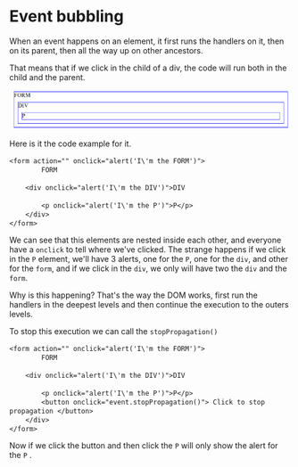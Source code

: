 # Event bubbling

When an event happens on an element, it first runs the handlers on it, then on its parent, then all the way up on other ancestors.

That means that if we click in the child of a div, the code will run both in the child and the parent.

![This a schema to understand event bubbling.](../../.gitbook/assets/image%20%2836%29.png)

Here is it the code example for it.

```markup
<form action="" onclick="alert('I\'m the FORM')">
		FORM
    
	<div onclick="alert('I\'m the DIV')">DIV
			
		<p onclick="alert('I\'m the P')">P</p>
	</div>
</form>
```

We can see that this elements are nested inside each other, and everyone have a `onclick` to tell where we've clicked. The strange happens if we click in the `P` element, we'll have 3 alerts, one for the `P`, one for the `div`, and other for the `form`, and if we click in the `div`, we only will have two the `div` and the `form`.

Why is this happening? That's the way the DOM works, first run the handlers in the deepest levels and then continue the execution to the outers levels. 

To stop this execution we can call the `stopPropagation()`

```markup
<form action="" onclick="alert('I\'m the FORM')">
		FORM
    
	<div onclick="alert('I\'m the DIV')">DIV
			
		<p onclick="alert('I\'m the P')">P</p>
		<button onclick="event.stopPropagation()"> Click to stop propagation </button>
	</div>
</form>
```

Now if we click the button and then click the `P` will only show the alert for the `P` .



